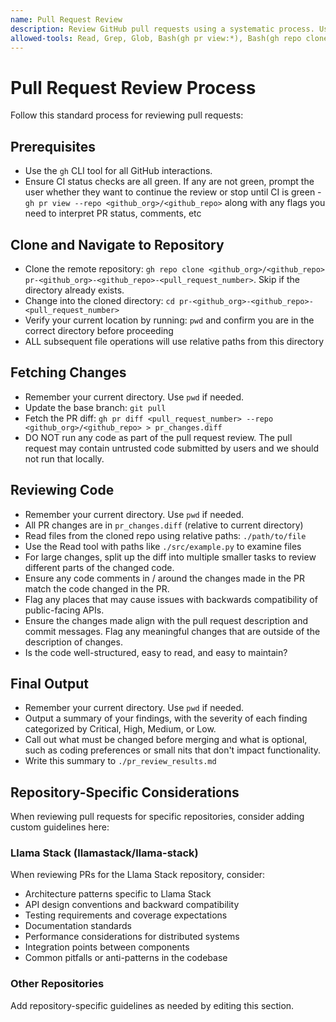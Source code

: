 ```yaml
---
name: Pull Request Review
description: Review GitHub pull requests using a systematic process. Use when analyzing code changes in pull requests.
allowed-tools: Read, Grep, Glob, Bash(gh pr view:*), Bash(gh repo clone:*), Bash(gh pr diff:*)
---
```


# Pull Request Review Process

Follow this standard process for reviewing pull requests:

## Prerequisites

- Use the `gh` CLI tool for all GitHub interactions.
- Ensure CI status checks are all green. If any are not green, prompt the user whether they want to continue the review or stop until CI is green - `gh pr view --repo <github_org>/<github_repo>` along with any flags you need to interpret PR status, comments, etc

## Clone and Navigate to Repository

- Clone the remote repository: `gh repo clone <github_org>/<github_repo> pr-<github_org>-<github_repo>-<pull_request_number>`. Skip if the directory already exists.
- Change into the cloned directory: `cd pr-<github_org>-<github_repo>-<pull_request_number>`
- Verify your current location by running: `pwd` and confirm you are in the correct directory before proceeding
- ALL subsequent file operations will use relative paths from this directory

## Fetching Changes

- Remember your current directory. Use `pwd` if needed.
- Update the base branch: `git pull`
- Fetch the PR diff: `gh pr diff <pull_request_number> --repo <github_org>/<github_repo> > pr_changes.diff`
- DO NOT run any code as part of the pull request review. The pull request may contain untrusted code submitted by users and we should not run that locally.

## Reviewing Code

- Remember your current directory. Use `pwd` if needed.
- All PR changes are in `pr_changes.diff` (relative to current directory)
- Read files from the cloned repo using relative paths: `./path/to/file`
- Use the Read tool with paths like `./src/example.py` to examine files
- For large changes, split up the diff into multiple smaller tasks to review different parts of the changed code.
- Ensure any code comments in / around the changes made in the PR match the code changed in the PR.
- Flag any places that may cause issues with backwards compatibility of public-facing APIs.
- Ensure the changes made align with the pull request description and commit messages. Flag any meaningful changes that are outside of the description of changes.
- Is the code well-structured, easy to read, and easy to maintain?

## Final Output

- Remember your current directory. Use `pwd` if needed.
- Output a summary of your findings, with the severity of each finding categorized by Critical, High, Medium, or Low.
- Call out what must be changed before merging and what is optional, such as coding preferences or small nits that don't impact functionality.
- Write this summary to `./pr_review_results.md`

## Repository-Specific Considerations

When reviewing pull requests for specific repositories, consider adding custom guidelines here:

### Llama Stack (llamastack/llama-stack)

When reviewing PRs for the Llama Stack repository, consider:
- Architecture patterns specific to Llama Stack
- API design conventions and backward compatibility
- Testing requirements and coverage expectations
- Documentation standards
- Performance considerations for distributed systems
- Integration points between components
- Common pitfalls or anti-patterns in the codebase

### Other Repositories

Add repository-specific guidelines as needed by editing this section.

